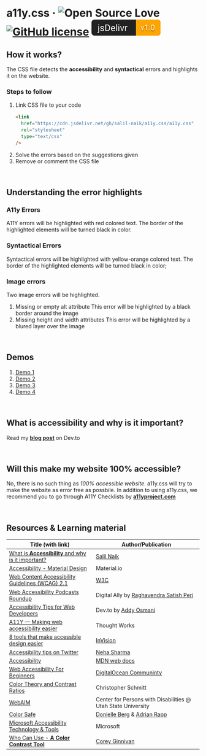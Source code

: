 # a11y.css &middot; ![Open Source Love](https://badges.frapsoft.com/os/v2/open-source.svg?v=103) [![GitHub license](https://img.shields.io/badge/license-MIT-blue.svg)](LICENSE) ![jsDelivr Hits](images/jsDelivr-new.svg)

## How it works?

The CSS file detects the <b>accessibility</b> and <b>syntactical</b> errors and highlights it on the website.

### Steps to follow

1. Link CSS file to your code
   ```html
   <link
     href="https://cdn.jsdelivr.net/gh/salil-naik/a11y.css/a11y.css"
     rel="stylesheet"
     type="text/css"
   />
   ```
2. Solve the errors based on the suggestions given
3. Remove or comment the CSS file

<br>

## Understanding the error highlights

### A11y Errors

A11Y errors will be highlighted with red colored text. The border of the highlighted elements will be turned black in color.

### Syntactical Errors

Syntactical errors will be highlighted with yellow-orange colored text. The border of the highlighted elements will be turned black in color;

### Image errors

Two image errors will be highlighted.

1. Missing or empty alt attribute
   This error will be highlighted by a black border around the image
2. Missing height and width attributes
   This error will be highlighted by a blured layer over the image

<br />

## Demos

1. [Demo 1](https://salil-naik.github.io/a11y-demo/demo-1/index.html)
1. [Demo 2](https://salil-naik.github.io/a11y-demo/demo-2/index.html)
1. [Demo 3](https://salil-naik.github.io/a11y-demo/demo-3/index.html)
1. [Demo 4](https://livio30.github.io/)

<br />

## What is <b>accessibility</b> and why is it important?

Read my **[blog post](https://dev.to/salilnaik/what-is-web-a11y-and-why-is-it-important-4fic)** on Dev.to

<br />

## Will this make my website 100% accessible?

No, there is no such thing as <i>100% accessible website</i>. a11y.css will try to make the website as error free as possbile. In addition to using a11y.css, we recommend you to go through A11Y Checklists by <a href="https://www.a11yproject.com/checklist/"><b>a11yproject.com</b></a>

<br />

## Resources & Learning material

| Title (with link)                                                                                                   | Author/Publication                                                                         |
| ------------------------------------------------------------------------------------------------------------------- | ------------------------------------------------------------------------------------------ |
| [What is **Accessibility** and why is it important?]()                                                              | [Salil Naik](https://twitter.com/__salil_naik__)                                           |
| [Accessibility - Material Design](https://material.io/design/usability/accessibility.html)                          | Material.io                                                                                |
| [Web Content Accessibility Guidelines (WCAG) 2.1](https://www.w3.org/TR/WCAG21/)                                    | [W3C](https://www.w3.org/)                                                                 |
| [Web Accessibility Podcasts Roundup](https://www.digitala11y.com/web-accessibility-podcasts-rountup/)               | Digital Ally by [Raghavendra Satish Peri](https://www.digitala11y.com/author/digitala11y/) |
| [Accessibility Tips for Web Developers](https://dev.to/addyosmani/accessibility-tips-for-web-developers-4cn0)       | Dev.to by [Addy Osmani](https://dev.to/addyosmani)                                         |
| [A11Y — Making web accessibility easier](https://www.thoughtworks.com/podcasts/a11y)                                | Thought Works                                                                              |
| [8 tools that make accessible design easier](https://www.invisionapp.com/inside-design/accessibility-tools/)        | [InVision](https://www.invisionapp.com/)                                                   |
| [Accessibility tips on Twitter](https://twitter.com/a11ytips1)                                                      | [Neha Sharma](https://twitter.com/hellonehha)                                              |
| [Accessibility](https://developer.mozilla.org/en-US/docs/Learn/Accessibility)                                       | [MDN web docs](https://developer.mozilla.org/en-US/docs/Learn/Accessibility)               |
| [Web Accessibility For Beginners](https://www.digitalocean.com/community/tutorials/web-accessibility-for-beginners) | [DigitalOcean Communinty](https://www.digitalocean.com/community)                          |
| [Color Theory and Contrast Ratios](https://www.24a11y.com/2019/color-theory-and-contrast-ratios/)                   | Christopher Schmitt                                                                        |
| [WebAIM](https://webaim.org/)                                                                                       | Center for Persons with Disabilities @ Utah State University                               |
| [Color Safe](http://colorsafe.co/)                                                                                  | [Donielle Berg](http://donielleberg.com/) & [Adrian Rapp](http://adrianrapp.com/)          |
| [Microsoft Accessibility Technology & Tools](https://www.microsoft.com/en-us/accessibility)                         | Microsoft                                                                                  |
| [Who Can Use - **A Color Contrast Tool**](https://whocanuse.com/)                                                   | [Corey Ginnivan](https://corey.ginnivan.net/)                                              |

